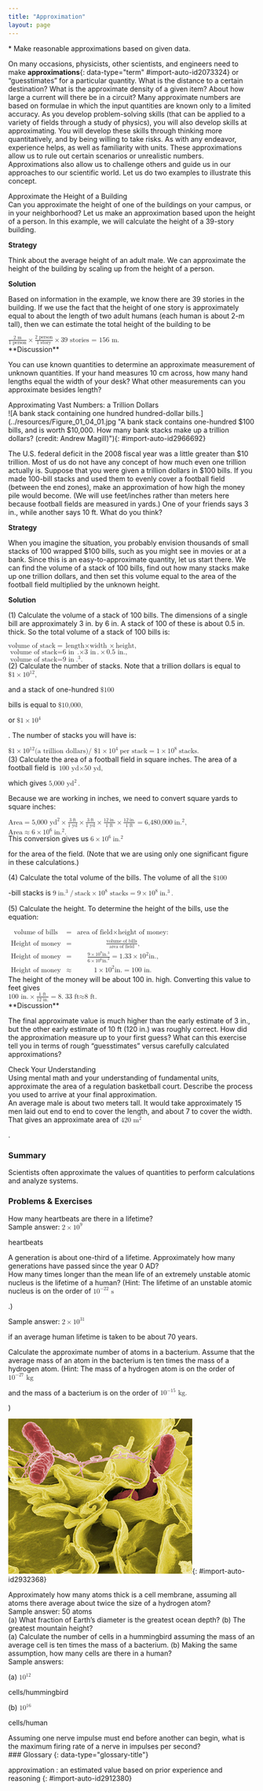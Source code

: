 ```yaml
---
title: "Approximation"
layout: page
---
```



<div data-type="abstract" markdown="1">
* Make reasonable approximations based on given data.

</div>

On many occasions, physicists, other scientists, and engineers need to make **approximations**{: data-type="term" #import-auto-id2073324} or “guesstimates” for a particular quantity. What is the distance to a certain destination? What is the approximate density of a given item? About how large a current will there be in a circuit? Many approximate numbers are based on formulae in which the input quantities are known only to a limited accuracy. As you develop problem-solving skills (that can be applied to a variety of fields through a study of physics), you will also develop skills at approximating. You will develop these skills through thinking more quantitatively, and by being willing to take risks. As with any endeavor, experience helps, as well as familiarity with units. These approximations allow us to rule out certain scenarios or unrealistic numbers. Approximations also allow us to challenge others and guide us in our approaches to our scientific world. Let us do two examples to illustrate this concept.

<div data-type="example" markdown="1">
<div data-type="title">
Approximate the Height of a Building
</div>
Can you approximate the height of one of the buildings on your campus, or in your neighborhood? Let us make an approximation based upon the height of a person. In this example, we will calculate the height of a 39-story building.

**Strategy**

Think about the average height of an adult male. We can approximate the height of the building by scaling up from the height of a person.

**Solution**

Based on information in the example, we know there are 39 stories in the building. If we use the fact that the height of one story is approximately equal to about the length of two adult humans (each human is about 2-m tall), then we can estimate the total height of the building to be

<div data-type="equation" id="eip-159">
<math xmlns="http://www.w3.org/1998/Math/MathML"><semantics><mrow><mrow><mrow><mrow><mrow><mfrac><mrow><mtext> 2 m</mtext></mrow><mrow><mtext>1 person</mtext></mrow></mfrac><mo stretchy="false">×</mo><mfrac><mrow><mtext>2 person</mtext></mrow><mrow><mtext>1 story</mtext></mrow></mfrac></mrow><mo stretchy="false">×</mo></mrow><mtext>39 stories = 156 m</mtext></mrow></mrow><mrow><mtext>.</mtext></mrow><mrow /></mrow><annotation encoding="StarMath 5.0"> size 12{ { {2" m"} over {1" person"} } times { {2" person"} over {1" story"} } times "39"" stories = 156 m"} {}</annotation></semantics></math>
</div>
**Discussion**

You can use known quantities to determine an approximate measurement of unknown quantities. If your hand measures 10 cm across, how many hand lengths equal the width of your desk? What other measurements can you approximate besides length?

</div>

<div data-type="example" markdown="1">
<div data-type="title">
Approximating Vast Numbers: a Trillion Dollars
</div>
![A bank stack containing one hundred hundred-dollar bills.](../resources/Figure_01_04_01.jpg "A bank stack contains one-hundred $100 bills, and is worth $10,000. How many bank stacks make up a trillion dollars? (credit: Andrew Magill)"){: #import-auto-id2966692}


The U.S. federal deficit in the 2008 fiscal year was a little greater than $10 trillion. Most of us do not have any concept of how much even one trillion actually is. Suppose that you were given a trillion dollars in $100 bills. If you made 100-bill stacks and used them to evenly cover a football field (between the end zones), make an approximation of how high the money pile would become. (We will use feet/inches rather than meters here because football fields are measured in yards.) One of your friends says 3 in., while another says 10 ft. What do you think?

**Strategy**

When you imagine the situation, you probably envision thousands of small stacks of 100 wrapped $100 bills, such as you might see in movies or at a bank. Since this is an easy-to-approximate quantity, let us start there. We can find the volume of a stack of 100 bills, find out how many stacks make up one trillion dollars, and then set this volume equal to the area of the football field multiplied by the unknown height.

**Solution**

(1) Calculate the volume of a stack of 100 bills. The dimensions of a single bill are approximately 3 in. by 6 in. A stack of 100 of these is about 0.5 in. thick. So the total volume of a stack of 100 bills is:

<div data-type="equation" id="eip-51">
<math xmlns="http://www.w3.org/1998/Math/MathML"> <semantics> <mrow> <mrow> <mtable columnalign="left"> <mtr> <mrow> <mrow> <mrow> <mtext>volume of stack</mtext> <mo stretchy="false">=</mo> <mrow> <mrow> <mtext>length</mtext> <mo stretchy="false">×</mo> <mtext>width</mtext> </mrow> <mo stretchy="false">×</mo> <mtext>height,</mtext> </mrow> </mrow> </mrow> <mrow /> </mrow> </mtr> <mtr> <mrow> <mrow> <mrow> <mrow> <mtext>volume of stack</mtext> <mo stretchy="false">=</mo> <mtext>6 in</mtext> </mrow> <mrow> <mtext>.</mtext> <mo stretchy="false">×</mo> <mtext>3 in</mtext> </mrow> <mrow> <mtext>.</mtext> <mo stretchy="false">×</mo> <mn>0</mn> </mrow> <mtext>.</mtext> <mtext>5 in</mtext> <mtext>.</mtext> <mi>,</mi> </mrow> </mrow> <mrow /> </mrow> </mtr> <mtr> <mrow> <mrow> <mrow> <mrow> <mtext>volume of stack</mtext> <mo stretchy="false">=</mo> <mtext>9 in</mtext> </mrow> <msup> <mtext>.</mtext> <mrow> <mn>3</mn> </mrow> </msup> <mtext>.</mtext> </mrow> </mrow> <mrow /> </mrow> </mtr> </mtable> <mrow /> </mrow> </mrow> <annotation encoding="StarMath 5.0">alignl { stack { size 12{"volume of stack"="length" times "width" times "height,"} {} # size 12{"volume of stack"="6 in" "." times "3 in" "." times 0 "." "5 in" "." ,} {} # size 12{"volume of stack"="9 in" "." rSup { size 8{3} } "." } {} } } {}</annotation> </semantics> </math>
</div>
(2) Calculate the number of stacks. Note that a trillion dollars is equal to <math xmlns="http://www.w3.org/1998/Math/MathML"><semantics><mrow><mrow><mrow><mi>$</mi><mrow><mn>1</mn><mo stretchy="false">×</mo><msup><mtext>10</mtext><mrow><mtext>12</mtext></mrow></msup></mrow></mrow></mrow><mo>,</mo></mrow><annotation encoding="StarMath 5.0"> size 12{$1 times "10" rSup { size 8{"12"} } } {}</annotation></semantics></math>

 and a stack of one-hundred <math xmlns="http://www.w3.org/1998/Math/MathML"><semantics><mrow><mrow><mrow><mi>$</mi><mtext>100</mtext></mrow></mrow><mrow /></mrow><annotation encoding="StarMath 5.0"> size 12{$"100"} {}</annotation></semantics></math>

 bills is equal to <math xmlns="http://www.w3.org/1998/Math/MathML"><semantics><mrow><mrow><mrow><mi>$</mi><mtext>10</mtext><mi>,</mi><mtext>000</mtext><mi>,</mi></mrow></mrow><mrow /></mrow><annotation encoding="StarMath 5.0"> size 12{$"10","000",} {}</annotation></semantics></math>

 or <math xmlns="http://www.w3.org/1998/Math/MathML"><semantics><mrow><mrow><mrow><mi>$</mi><mrow><mn>1</mn><mo stretchy="false">×</mo><msup><mtext>10</mtext><mrow><mn>4</mn></mrow></msup></mrow></mrow></mrow><mrow /></mrow><annotation encoding="StarMath 5.0"> size 12{$1 times "10" rSup { size 8{4} } } {}</annotation></semantics></math>

. The number of stacks you will have is:

<div data-type="equation" id="eip-203">
<math xmlns="http://www.w3.org/1998/Math/MathML"> <semantics> <mrow> <mrow> <mrow> <mi>$</mi> <mrow> <mn>1</mn> <mo stretchy="false">×</mo> <msup> <mtext>10</mtext> <mrow> <mtext>12</mtext> </mrow> </msup> </mrow> <mo stretchy="false">(</mo> <mtext>a trillion dollars</mtext> <mo stretchy="false">)</mo> <mrow> <mtext> / $1</mtext> <mo stretchy="false">×</mo> <msup> <mtext>10</mtext> <mrow> <mn>4</mn> </mrow> </msup> </mrow> <mrow> <mspace width="0.25em" /> <mtext>per stack</mtext> <mo stretchy="false">=</mo> <mrow> <mn>1</mn> <mo stretchy="false">×</mo> <msup> <mtext>10</mtext> <mn>8</mn> </msup> </mrow> </mrow> <mspace width="0.25em" /> <mtext>stacks.</mtext> </mrow> </mrow> <mrow /> </mrow> <annotation encoding="StarMath 5.0"> size 12{$1 times "10" rSup { size 8{"12"} } \( "a trillion dollars" \) " / $1" times "10" rSup { size 8{4} } " per stack"=1 times "10""" lSup { size 8{8} } " stacks"} {}</annotation> </semantics> </math>
</div>
(3) Calculate the area of a football field in square inches. The area of a football field is <math xmlns="http://www.w3.org/1998/Math/MathML"><semantics><mrow><mrow><mrow><mrow><mtext>100 yd</mtext><mo stretchy="false">×</mo></mrow><mtext>50 yd,</mtext></mrow></mrow><mrow /></mrow></semantics></math>

 which gives <math xmlns="http://www.w3.org/1998/Math/MathML"><semantics><mrow><mrow><mrow><mn>5,</mn><msup><mtext>000 yd</mtext><mrow><mn>2</mn></mrow></msup></mrow></mrow><mo>.</mo></mrow><annotation encoding="StarMath 5.0"> size 12{5,"000 yd" rSup { size 8{2} } } {}</annotation></semantics></math>

 Because we are working in inches, we need to convert square yards to square inches:

<div data-type="equation" id="eip-446">
<math xmlns="http://www.w3.org/1998/Math/MathML"> <semantics> <mrow> <mrow> <mtable> <mtr> <mrow> <mrow> <mrow> <mrow> <mrow> <mtext>Area</mtext> <mo stretchy="false">=</mo> <mrow> <mrow> <mrow> <mrow> <msup> <mtext>5,000 yd</mtext> <mrow> <mn>2</mn> </mrow> </msup> <mo stretchy="false">×</mo> <mfrac> <mrow> <mn>3</mn> <mspace width="0.25em" /> <mtext>ft</mtext> </mrow> <mtext>1 yd</mtext> </mfrac> </mrow> <mo stretchy="false">×</mo> <mfrac> <mrow> <mn>3</mn> <mspace width="0.25em" /> <mtext>ft</mtext> </mrow> <mtext>1 yd</mtext> </mfrac> </mrow> <mo stretchy="false">×</mo> <mfrac> <mrow> <mtext>12</mtext> <mspace width="0.25em" /> <mtext>in</mtext> <mtext>.</mtext> </mrow> <mtext>1 ft</mtext> </mfrac> </mrow> <mo stretchy="false">×</mo> <mfrac> <mrow> <mtext>12</mtext> <mspace width="0.25em" /> <mtext>in</mtext> <mtext>.</mtext> </mrow> <mtext>1 ft</mtext> </mfrac> </mrow> </mrow> <mo stretchy="false">=</mo> <mn>6,</mn> </mrow> <mtext>480</mtext> <mi>,</mi> <mtext>000</mtext> <mspace width="0.25em" /> <mtext> in</mtext> <msup> <mtext>.</mtext> <mrow> <mn>2</mn> </mrow> </msup> <mi>,</mi> </mrow> </mrow> <mrow /> </mrow> </mtr> <mtr> <mrow> <mrow> <mtext>Area</mtext> <mo stretchy="false">≈</mo> <mrow> <mn>6</mn> <mo stretchy="false">×</mo> <msup> <mtext>10</mtext> <mrow> <mn>6</mn> </mrow> </msup> </mrow> </mrow> <mspace width="0.25em" /> <mtext>in</mtext> <msup> <mtext>.</mtext> <mrow> <mn>2</mn> </mrow> </msup> <mtext>.</mtext> <mrow /> </mrow> </mtr> </mtable> <mrow /> </mrow> </mrow> <annotation encoding="StarMath 5.0">alignl { stack { size 12{"Area"="5,000 yd" rSup { size 8{2} } times { {3" ft"} over {"1yd"} } times { {3" ft"} over {"1yd"} } times { {"12"" in" "." } over {"1 foot"} } times { {"12"" in" "." } over {"1 foot"} } =6,"480","000"" in" "." rSup { size 8{2} } ,} {} # "Area" approx 6 times "10" rSup { size 8{6} } " in" "." rSup { size 8{2} } "." {} } } {}</annotation> </semantics> </math>
</div>
This conversion gives us <math xmlns="http://www.w3.org/1998/Math/MathML"><semantics><mrow><mrow><mrow><mrow><mn>6</mn><mo stretchy="false">×</mo><msup><mtext>10</mtext><mrow><mn>6</mn></mrow></msup></mrow><mspace width="0.25em" /><mtext>in</mtext><msup><mtext>.</mtext><mrow><mn>2</mn></mrow></msup></mrow></mrow><mrow /></mrow><annotation encoding="StarMath 5.0"> size 12{6 times "10" rSup { size 8{6} } `"in" "." rSup { size 8{2} } } {}</annotation></semantics></math>

 for the area of the field. (Note that we are using only one significant figure in these calculations.)

(4) Calculate the total volume of the bills. The volume of all the <math xmlns="http://www.w3.org/1998/Math/MathML"><semantics><mrow><mrow><mrow><mi>$</mi><mtext>100</mtext></mrow></mrow><mrow /></mrow><annotation encoding="StarMath 5.0"> size 12{$"100"} {}</annotation></semantics></math>

-bill stacks is <math xmlns="http://www.w3.org/1998/Math/MathML"><semantics><mrow><mrow><mrow><mn>9</mn><mspace width="0.25em" /><mtext>in</mtext><mrow><mrow><msup><mtext>.</mtext><mrow><mn>3</mn></mrow></msup><mo stretchy="false">/</mo><mtext>stack</mtext></mrow><mo stretchy="false">×</mo><msup><mtext>10</mtext><mrow><mn>8</mn></mrow></msup></mrow><mrow><mtext> stacks</mtext><mo stretchy="false">=</mo><mrow><mn>9</mn><mo stretchy="false">×</mo><msup><mtext>10</mtext><mrow><mn>8</mn></mrow></msup></mrow></mrow><mspace width="0.25em" /><mtext>in</mtext><msup><mtext>.</mtext><mrow><mn>3</mn></mrow></msup></mrow></mrow><mo>.</mo></mrow><annotation encoding="StarMath 5.0"> size 12{9" in" "." rSup { size 8{3} } /"stack" times "10" rSup { size 8{8} } "stacks"=9 times "10" rSup { size 8{8} } " in" "." rSup { size 8{3} } } {}</annotation></semantics></math>

(5) Calculate the height. To determine the height of the bills, use the equation:

<div data-type="equation" id="eip-690">
<math xmlns="http://www.w3.org/1998/Math/MathML"> <semantics> <mrow> <mrow> <mtable columnalign="left"> <mtr> <mtd> <mtext>volume of bills</mtext></mtd> <mtd> <mo stretchy="false">=</mo></mtd> <mtd> <mtext>area of field</mtext> <mo stretchy="false">×</mo> <mtext>height of money:</mtext></mtd> </mtr> <mtr> <mtd> <mtext>Height of money</mtext></mtd> <mtd> <mo stretchy="false">=</mo></mtd> <mtd> <mfrac> <mtext>volume of bills</mtext> <mtext>area of field</mtext> </mfrac> <mi>,</mi></mtd> </mtr> <mtr> <mtd> <mtext>Height of money</mtext></mtd> <mtd> <mo stretchy="false">=</mo></mtd> <mtd> <mfrac> <mrow> <mrow> <mn>9</mn> <mo stretchy="false">×</mo> <msup> <mtext>10</mtext> <mrow> <mn>8</mn> </mrow> </msup> </mrow> <mtext> in</mtext> <msup> <mtext>.</mtext> <mrow> <mn>3</mn> </mrow> </msup> </mrow> <mrow> <mrow> <mn>6</mn> <mo stretchy="false">×</mo> <msup> <mtext>10</mtext> <mrow> <mn>6</mn> </mrow> </msup> </mrow> <msup> <mtext> in.</mtext> <mn>2</mn> </msup> </mrow> </mfrac> <mo stretchy="false">=</mo> <mn>1.33</mn> <mo stretchy="false">×</mo> <msup> <mtext>10</mtext> <mn>2</mn> </msup> <mtext> in.,</mtext></mtd> </mtr> <mtr> <mtd> <mtext>Height of money</mtext></mtd> <mtd> <mo stretchy="false">≈</mo></mtd> <mtd> <mn>1</mn> <mo stretchy="false">×</mo> <msup> <mtext>10</mtext> <mn>2</mn> </msup> <mtext> in.</mtext> <mo stretchy="false">=</mo> <mtext>100 in.</mtext></mtd> </mtr> </mtable> </mrow> </mrow> <annotation encoding="StarMath 5.0">alignl { stack { size 12{"volume of bills"="area of field" times "height of money:"} {} # size 12{"Height of money"= { {"volume of bills"} over {"area of field"} } ,} {} # size 12{"Height of money"= { {9 times "10" rSup { size 8{8} } " in" "." rSup { size 8{3} } } over {6 times "10" rSup { size 8{6} } " in" "." rSup { size 8{2} } } } =1 "." "33" times "10" rSup { size 8{2} } " in" "." ,} {} # "Height of money" approx 1 times "10" rSup { size 8{2} } " in" "." ="100 in" "." {} } } {}</annotation> </semantics> </math>
</div>
The height of the money will be about 100 in. high. Converting this value to feet gives

<div data-type="equation" id="eip-635">
<math xmlns="http://www.w3.org/1998/Math/MathML"><semantics><mrow><mrow><mrow><mtext>100 in</mtext><mrow><mrow><mtext>.</mtext><mo stretchy="false">×</mo><mfrac><mtext>1 ft</mtext><mrow><mtext>12 in</mtext><mtext>.</mtext></mrow></mfrac></mrow><mo stretchy="false">=</mo><mn>8</mn></mrow><mtext>.</mtext><mrow><mtext>33 ft</mtext><mo stretchy="false">≈</mo><mtext>8 ft.</mtext></mrow></mrow></mrow><mrow /></mrow><annotation encoding="StarMath 5.0"> size 12{"100 in" "." times { {"1ft"} over {"12 in" "." } } =8 "." "33 ft" approx "8 ft"} {}</annotation></semantics></math>
</div>
**Discussion**

The final approximate value is much higher than the early estimate of 3 in., but the other early estimate of 10 ft (120 in.) was roughly correct. How did the approximation measure up to your first guess? What can this exercise tell you in terms of rough “guesstimates” versus carefully calculated approximations?

</div>

<div data-type="exercise" data-print-placement="here" data-element-type="check-understanding" data-label="">
<div data-type="title">
Check Your Understanding
</div>
<div data-type="problem" markdown="1">
Using mental math and your understanding of fundamental units, approximate the area of a regulation basketball court. Describe the process you used to arrive at your final approximation.

</div>
<div data-type="solution" data-print-placement="here" markdown="1">
An average male is about two meters tall. It would take approximately 15 men laid out end to end to cover the length, and about 7 to cover the width. That gives an approximate area of <math xmlns="http://www.w3.org/1998/Math/MathML"><semantics><mrow><mrow><mrow><mtext>420</mtext><msup><mtext> m</mtext><mrow><mn>2</mn></mrow></msup></mrow></mrow><mrow /></mrow><annotation encoding="StarMath 5.0"> size 12{"420"" m" rSup { size 8{2} } } {}</annotation></semantics></math>

.

</div>
</div>

### Summary

Scientists often approximate the values of quantities to perform calculations and analyze systems.

### Problems &amp; Exercises

<div data-type="exercise" data-element-type="problems-exercises">
<div data-type="problem" markdown="1">
How many heartbeats are there in a lifetime?

</div>
<div data-type="solution" markdown="1">
Sample answer: <math xmlns="http://www.w3.org/1998/Math/MathML"><semantics><mrow><mrow><mrow><mn>2</mn><mo stretchy="false">×</mo><msup><mtext>10</mtext><mrow><mn>9</mn></mrow></msup></mrow></mrow><mrow /></mrow><annotation encoding="StarMath 5.0"> size 12{2 times "10" rSup { size 8{9} } } {}</annotation></semantics></math>

 heartbeats

</div>
</div>

<div data-type="exercise" data-element-type="problems-exercises">
<div data-type="problem" markdown="1">
A generation is about one-third of a lifetime. Approximately how many generations have passed since the year 0 AD?

</div>
</div>

<div data-type="exercise" data-element-type="problems-exercises">
<div data-type="problem" markdown="1">
How many times longer than the mean life of an extremely unstable atomic nucleus is the lifetime of a human? (Hint: The lifetime of an unstable atomic nucleus is on the order of <math xmlns="http://www.w3.org/1998/Math/MathML"><semantics><mrow><mrow><mrow><msup><mtext>10</mtext><mrow><mrow><mo stretchy="false">−</mo><mtext>22</mtext></mrow></mrow></msup><mtext> s</mtext></mrow></mrow><mrow /></mrow><annotation encoding="StarMath 5.0"> size 12{"10" rSup { size 8{ - "22"} } " s"} {}</annotation></semantics></math>

.)

</div>
<div data-type="solution" markdown="1">
Sample answer: <math xmlns="http://www.w3.org/1998/Math/MathML"><semantics><mrow><mrow><mrow><mn>2</mn><mo stretchy="false">×</mo><msup><mtext>10</mtext><mrow><mtext>31</mtext></mrow></msup></mrow></mrow><mrow /></mrow><annotation encoding="StarMath 5.0"> size 12{2 times "10" rSup { size 8{"31"} } } {}</annotation></semantics></math>

 if an average human lifetime is taken to be about 70 years.

</div>
</div>

<div data-type="exercise" data-element-type="problems-exercises">
<div data-type="problem" markdown="1">
Calculate the approximate number of atoms in a bacterium. Assume that the average mass of an atom in the bacterium is ten times the mass of a hydrogen atom. (Hint: The mass of a hydrogen atom is on the order of <math xmlns="http://www.w3.org/1998/Math/MathML"><semantics><mrow><mrow><mrow><msup><mtext>10</mtext><mrow><mrow><mo stretchy="false">−</mo><mtext>27</mtext></mrow></mrow></msup><mtext> kg</mtext></mrow></mrow><mrow /></mrow><annotation encoding="StarMath 5.0"> size 12{"10" rSup { size 8{ - "27"} } " kg"} {}</annotation></semantics></math>

 and the mass of a bacterium is on the order of <math xmlns="http://www.w3.org/1998/Math/MathML"><semantics><mrow><mrow><mrow><msup><mtext>10</mtext><mrow><mrow><mo stretchy="false">−</mo><mtext>15</mtext></mrow></mrow></msup><mtext> kg.</mtext></mrow></mrow><mrow /></mrow><annotation encoding="StarMath 5.0"> size 12{"10" rSup { size 8{ - "15"} } "kg"} {}</annotation></semantics></math>

)

</div>
</div>

 ![A magnified image of the bacterium Salmonella attacking a human cell. The bacterium is rod shaped and about zero point seven to one point five micrometers in diameter and two to five micrometers in length.](../resources/Figure_01_04_02.jpg "This color-enhanced photo shows Salmonella typhimurium (red) attacking human cells. These bacteria are commonly known for causing foodborne illness. Can you estimate the number of atoms in each bacterium? (credit: Rocky Mountain Laboratories, NIAID, NIH)"){: #import-auto-id2932368}

<div data-type="exercise" data-element-type="problems-exercises">
<div data-type="problem" markdown="1">
Approximately how many atoms thick is a cell membrane, assuming all atoms there average about twice the size of a hydrogen atom?

</div>
<div data-type="solution" markdown="1">
Sample answer: 50 atoms

</div>
</div>

<div data-type="exercise" data-element-type="problems-exercises">
<div data-type="problem" markdown="1">
(a) What fraction of Earth’s diameter is the greatest ocean depth? (b) The greatest mountain height?

</div>
</div>

<div data-type="exercise" data-element-type="problems-exercises">
<div data-type="problem" markdown="1">
(a) Calculate the number of cells in a hummingbird assuming the mass of an average cell is ten times the mass of a bacterium. (b) Making the same assumption, how many cells are there in a human?

</div>
<div data-type="solution" markdown="1">
Sample answers:

(a) <math xmlns="http://www.w3.org/1998/Math/MathML"><semantics><mrow><mrow><msup><mtext>10</mtext><mrow><mtext>12</mtext></mrow></msup></mrow><mrow /></mrow><annotation encoding="StarMath 5.0"> size 12{"10" rSup { size 8{"12"} } } {}</annotation></semantics></math>

 cells/hummingbird

(b) <math xmlns="http://www.w3.org/1998/Math/MathML"><semantics><mrow><mrow><msup><mtext>10</mtext><mrow><mtext>16</mtext></mrow></msup></mrow><mrow /></mrow><annotation encoding="StarMath 5.0"> size 12{"10" rSup { size 8{"16"} } } {}</annotation></semantics></math>

 cells/human

</div>
</div>

<div data-type="exercise" data-element-type="problems-exercises">
<div data-type="problem" markdown="1">
Assuming one nerve impulse must end before another can begin, what is the maximum firing rate of a nerve in impulses per second?

</div>
</div>

<div data-type="glossary" markdown="1">
### Glossary
{: data-type="glossary-title"}

approximation
: an estimated value based on prior experience and reasoning
{: #import-auto-id2912380}

</div>

